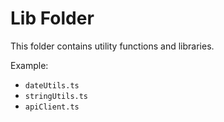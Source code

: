 # Lib Folder

This folder contains utility functions and libraries.

Example:

- `dateUtils.ts`
- `stringUtils.ts`
- `apiClient.ts`
